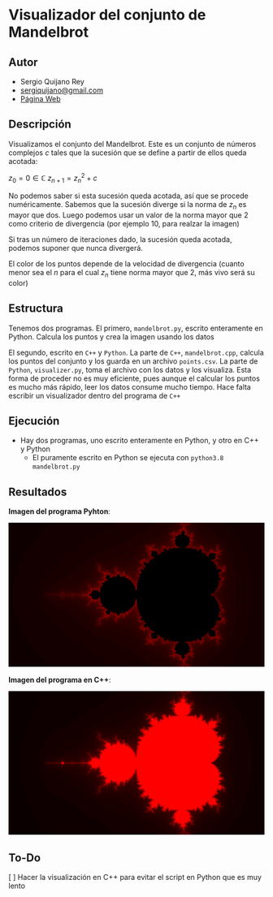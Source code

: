 # Visualizador del conjunto de Mandelbrot

## Autor

* Sergio Quijano Rey
* sergiquijano@gmail.com
* [Página Web](sergioquijanorey.github.io)

## Descripción

Visualizamos el conjunto del Mandelbrot. Este es un conjunto de números complejos $c$ tales que la sucesión que se define a partir de ellos queda acotada:

$z_0 = 0 \in \mathds{C}$
$z_{n+1} = z_{n}^{2} + c$

No podemos saber si esta sucesión queda acotada, así que se procede numéricamente. Sabemos que la sucesión diverge si la norma de $z_n$ es mayor que dos. Luego podemos usar un valor de la norma mayor que 2 como criterio de divergencia (por ejemplo 10, para realzar la imagen)

Si tras un número de iteraciones dado, la sucesión queda acotada, podemos suponer que nunca divergerá.

El color de los puntos depende de la velocidad de divergencia (cuanto menor sea el $n$ para el cual $z_n$ tiene norma mayor que 2, más vivo será su color)

## Estructura

Tenemos dos programas. El primero, `mandelbrot.py`, escrito enteramente en Python. Calcula los puntos y crea la imagen usando los datos

El segundo, escrito en `C++` y `Python`. La parte de `C++`, `mandelbrot.cpp`, calcula los puntos del conjunto y los guarda en un archivo `points.csv`. La parte de `Python`, `visualizer.py`, toma el archivo con los datos y los visualiza. Esta forma de proceder no es muy eficiente, pues aunque el calcular los puntos es mucho más rápido, leer los datos consume mucho tiempo. Hace falta escribir un visualizador dentro del programa de `C++`

## Ejecución

* Hay dos programas, uno escrito enteramente en Python, y otro en C++ y Python
    * El puramente escrito en Python se ejecuta con `python3.8 mandelbrot.py`

## Resultados

**Imagen del programa Pyhton**:

![python_mandelbrot](mandelbrot.png)

**Imagen del programa en C++**:

![cpp_mandelbrot](mandelbrot_cpp.png)

## To-Do

[ ] Hacer la visualización en C++ para evitar el script en Python que es muy lento
